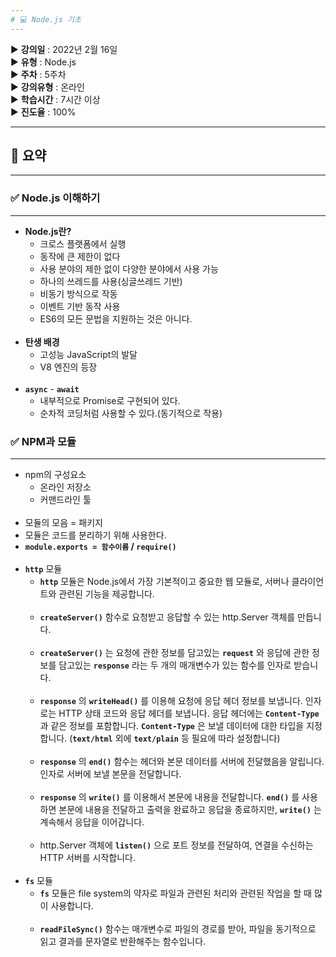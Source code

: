 ```yaml
---
# 💻 Node.js 기초
---
```


▶ **강의일** : 2022년 2월 16일  
▶ **유형** : Node.js  
▶ **주차** : 5주차  
▶ **강의유형** : 온라인  
▶ **학습시간** : 7시간 이상  
▶ **진도율** : 100%  

---
## 📖 요약
---

### ✅ Node.js 이해하기

---

- **Node.js란?**
    - 크로스 플랫폼에서 실행
    - 동작에 큰 제한이 없다
    - 사용 분야의 제한 없이 다양한 분야에서 사용 가능
    - 하나의 쓰레드를 사용(싱글쓰레드 기반)
    - 비동기 방식으로 작동
    - 이벤트 기반 동작 사용
    - ES6의 모든 문법을 지원하는 것은 아니다.</br></br>
- **탄생 배경**
    - 고성능 JavaScript의 발달
    - V8 엔진의 등장</br></br>
- **`async`** - **`await`**
    - 내부적으로 Promise로 구현되어 있다.
    - 순차적 코딩처럼 사용할 수 있다.(동기적으로 작용)

### ✅ NPM과 모듈

---

- npm의 구성요소
    - 온라인 저장소
    - 커맨드라인 툴</br></br>
- 모듈의 모음 = 패키지
- 모듈은 코드를 분리하기 위해 사용한다.
- **`module.exports = 함수이름` / `require()`** </br></br>
- **`http`** 모듈
    - **`http`** 모듈은 Node.js에서 가장 기본적이고 중요한 웹 모듈로, 서버나 클라이언트와 관련된 기능을 제공합니다.</br></br>
    - **`createServer()`** 함수로 요청받고 응답할 수 있는 http.Server 객체를 만듭니다.</br></br>
    - **`createServer()`** 는 요청에 관한 정보를 담고있는 **`request`** 와 응답에 관한 정보를 담고있는 **`response`** 라는 두 개의 매개변수가 있는 함수를 인자로 받습니다.</br></br>
    - **`response`** 의 **`writeHead()`** 를 이용해 요청에 응답 헤더 정보를 보냅니다. 인자로는 HTTP 상태 코드와 응답 헤더를 보냅니다. 응답 헤더에는 **`Content-Type`** 과 같은 정보를 포함합니다. **`Content-Type`** 은 보낼 데이터에 대한 타입을 지정합니다. (**`text/html`** 외에 **`text/plain`** 등 필요에 따라 설정합니다)</br></br>
    - **`response`** 의 **`end()`** 함수는 헤더와 본문 데이터를 서버에 전달했음을 알립니다. 인자로 서버에 보낼 본문을 전달합니다.</br></br>
    - **`response`** 의 **`write()`** 를 이용해서 본문에 내용을 전달합니다. **`end()`** 를 사용하면 본문에 내용을 전달하고 출력을 완료하고 응답을 종료하지만, **`write()`** 는 계속해서 응답을 이어갑니다.</br></br>
    - http.Server 객체에 **`listen()`** 으로 포트 정보를 전달하여, 연결을 수신하는 HTTP 서버를 시작합니다.</br></br>
- **`fs`** 모듈
    - **`fs`** 모듈은 file system의 약자로 파일과 관련된 처리와 관련된 작업을 할 때 많이 사용합니다.</br></br>
    - **`readFileSync()`** 함수는 매개변수로 파일의 경로를 받아, 파일을 동기적으로 읽고 결과를 문자열로 반환해주는 함수입니다.
